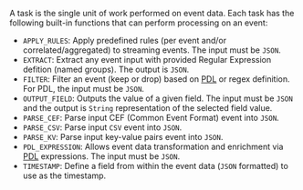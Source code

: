 A task is the single unit of work performed on event data.  Each task has the following built-in functions that can perform processing on an event:

- `APPLY_RULES`: Apply predefined rules (per event and/or correlated/aggregated) to streaming events. The input must be `JSON`.
- `EXTRACT`: Extract any event input with provided Regular Expression defition (named groups). The output is `JSON`.
- `FILTER`: Filter an event (keep or drop) based on [PDL](../pdl-quick-reference) or regex definition.  For PDL, the input must be `JSON`.
- `OUTPUT_FIELD`: Outputs the value of a given field.  The input must be `JSON` and the output is `String` representation of the selected field value.
- `PARSE_CEF`: Parse input CEF (Common Event Format) event into `JSON`.
- `PARSE_CSV`: Parse input `CSV` event into `JSON`.
- `PARSE_KV`: Parse input key-value pairs event into `JSON`.
- `PDL_EXPRESSION`: Allows event data transformation and enrichment via [PDL](../pdl-quick-reference) expressions. The input must be `JSON`.
- `TIMESTAMP`: Define a field from within the event data (`JSON` formatted) to use as the timestamp.